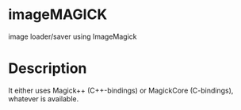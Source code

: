 imageMAGICK
===

image loader/saver using ImageMagick

# Description


It either uses Magick++ (C++-bindings) or MagickCore (C-bindings), whatever is
available.
